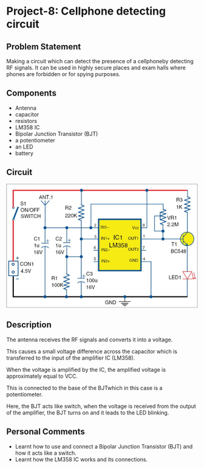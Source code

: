 # Project-8: Cellphone detecting circuit
## Problem Statement
Making a circuit which can detect the presence of a cellphoneby detecting RF signals. It can be used in highly secure places and exam halls where phones are forbidden or for spying purposes.
## Components
* Antenna
* capacitor
* resistors
* LM358 IC
* Bipolar Junction Transistor (BJT)
* a potentiometer
* an LED
* battery
## Circuit
![](rfsignal.jpg)
## Description
The antenna receives the RF signals and converts it into a voltage.

This  causes  a  small  voltage  difference  across  the  capacitor  which  is transferred to the input of the amplifier IC (LM358).

When  the  voltage  is   amplified  by  the  IC,  the  amplified  voltage  is approximately equal to VCC.

This  is   connected  to  the  base  of   the  BJTwhich  in  this  case  is  a potentiometer.

Here,  the  BJT  acts  like  switch,  when  the  voltage  is  received  from  the output of the amplifier, the BJT turns on and it leads to the LED blinking.
## Personal Comments
* Learnt how to use and connect a Bipolar Junction Transistor (BJT) and how it acts like a switch.
* Learnt how the LM358 IC works and its connections.
